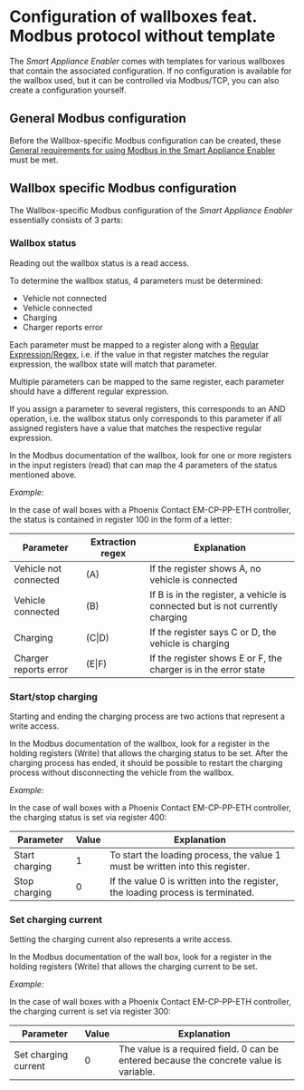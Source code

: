 # Configuration of wallboxes feat. Modbus protocol without template

The *Smart Appliance Enabler* comes with templates for various wallboxes that contain the associated configuration. If no configuration is available for the wallbox used, but it can be controlled via Modbus/TCP, you can also create a configuration yourself.

## General Modbus configuration

Before the Wallbox-specific Modbus configuration can be created, these [General requirements for using Modbus in the Smart Appliance Enabler](Modbus_DE.md) must be met.

## Wallbox specific Modbus configuration

The Wallbox-specific Modbus configuration of the *Smart Appliance Enabler* essentially consists of 3 parts:

### Wallbox status

Reading out the wallbox status is a read access.

To determine the wallbox status, 4 parameters must be determined:
- Vehicle not connected
- Vehicle connected
- Charging
- Charger reports error

Each parameter must be mapped to a register along with a [Regular Expression/Regex](ValueExtraction_EN.md), i.e. if the value in that register matches the regular expression, the wallbox state will match that parameter.

Multiple parameters can be mapped to the same register, each parameter should have a different regular expression.

If you assign a parameter to several registers, this corresponds to an AND operation, i.e. the wallbox status only corresponds to this parameter if all assigned registers have a value that matches the respective regular expression.

In the Modbus documentation of the wallbox, look for one or more registers in the input registers (read) that can map the 4 parameters of the status mentioned above.

_Example:_

In the case of wall boxes with a Phoenix Contact EM-CP-PP-ETH controller, the status is contained in register 100 in the form of a letter:

| Parameter              | Extraction regex | Explanation                                                                   |
|------------------------|------------------|-------------------------------------------------------------------------------|
| Vehicle not connected  | (A)              | If the register shows A, no vehicle is connected                              |
| Vehicle connected      | (B)              | If B is in the register, a vehicle is connected but is not currently charging |
| Charging               | (C&#124;D)       | If the register says C or D, the vehicle is charging                          |
| Charger reports error  | (E&#124;F)       | If the register shows E or F, the charger is in the error state               |

### Start/stop charging

Starting and ending the charging process are two actions that represent a write access.

In the Modbus documentation of the wallbox, look for a register in the holding registers (Write) that allows the charging status to be set. After the charging process has ended, it should be possible to restart the charging process without disconnecting the vehicle from the wallbox.

_Example:_

In the case of wall boxes with a Phoenix Contact EM-CP-PP-ETH controller, the charging status is set via register 400:

| Parameter      | Value | Explanation                                                                      |
|----------------|-------|----------------------------------------------------------------------------------|
| Start charging | 1     | To start the loading process, the value 1 must be written into this register.    |
| Stop charging  | 0     | If the value 0 is written into the register, the loading process is terminated.  |

### Set charging current

Setting the charging current also represents a write access.

In the Modbus documentation of the wall box, look for a register in the holding registers (Write) that allows the charging current to be set.

_Example:_

In the case of wall boxes with a Phoenix Contact EM-CP-PP-ETH controller, the charging current is set via register 300:

| Parameter             | Value | Explanation                                                                            |
|-----------------------| ---- |-----------------------------------------------------------------------------------------|
| Set charging current  | 0    | The value is a required field. 0 can be entered because the concrete value is variable. |
